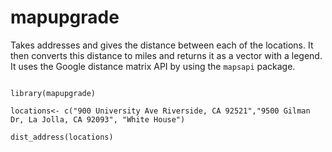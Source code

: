 # mapupgrade

Takes addresses and gives the distance between each of the locations. It then converts this distance to miles and returns it as a vector with a legend. It uses the Google distance matrix API by using the `mapsapi` package.

```

library(mapupgrade)

locations<- c("900 University Ave Riverside, CA 92521","9500 Gilman Dr, La Jolla, CA 92093", "White House")

dist_address(locations)

```

